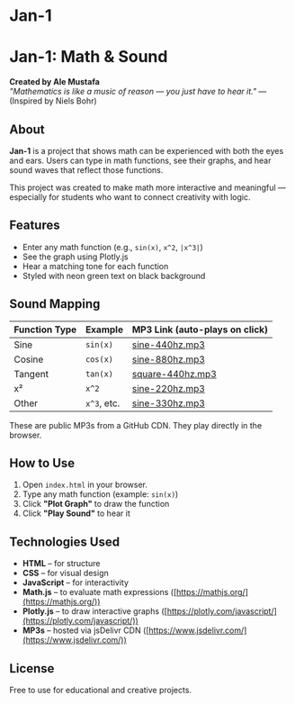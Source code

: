 # Jan-1
# Jan-1: Math & Sound

**Created by Ale Mustafa**  
_"Mathematics is like a music of reason — you just have to hear it."_ — (Inspired by Niels Bohr)

## About

**Jan-1** is a project that shows math can be experienced with both the eyes and ears. Users can type in math functions, see their graphs, and hear sound waves that reflect those functions.

This project was created to make math more interactive and meaningful — especially for students who want to connect creativity with logic.

## Features

- Enter any math function (e.g., `sin(x)`, `x^2`, `|x^3|`)
- See the graph using Plotly.js
- Hear a matching tone for each function
- Styled with neon green text on black background

## Sound Mapping

| Function Type | Example     | MP3 Link (auto-plays on click)                         |
|---------------|-------------|--------------------------------------------------------|
| Sine          | `sin(x)`    | [sine-440hz.mp3](https://cdn.jsdelivr.net/gh/jackw01/sine-wave-tone/sine-440hz.mp3) |
| Cosine        | `cos(x)`    | [sine-880hz.mp3](https://cdn.jsdelivr.net/gh/jackw01/sine-wave-tone/sine-880hz.mp3) |
| Tangent       | `tan(x)`    | [square-440hz.mp3](https://cdn.jsdelivr.net/gh/jackw01/sine-wave-tone/square-440hz.mp3) |
| x²            | `x^2`       | [sine-220hz.mp3](https://cdn.jsdelivr.net/gh/jackw01/sine-wave-tone/sine-220hz.mp3) |
| Other         | `x^3`, etc. | [sine-330hz.mp3](https://cdn.jsdelivr.net/gh/jackw01/sine-wave-tone/sine-330hz.mp3) |

These are public MP3s from a GitHub CDN. They play directly in the browser.

## How to Use

1. Open `index.html` in your browser.
2. Type any math function (example: `sin(x)`)
3. Click **"Plot Graph"** to draw the function
4. Click **"Play Sound"** to hear it

## Technologies Used

- **HTML** – for structure  
- **CSS** – for visual design  
- **JavaScript** – for interactivity  
- **Math.js** – to evaluate math expressions ([https://mathjs.org/](https://mathjs.org/))  
- **Plotly.js** – to draw interactive graphs ([https://plotly.com/javascript/](https://plotly.com/javascript/))  
- **MP3s** – hosted via jsDelivr CDN ([https://www.jsdelivr.com/](https://www.jsdelivr.com/))

## License

Free to use for educational and creative projects.
